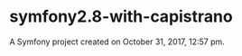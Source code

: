 symfony2.8-with-capistrano
==========================

A Symfony project created on October 31, 2017, 12:57 pm.
